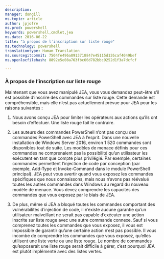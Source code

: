 ```yaml
---
description: 
manager: dongill
ms.topic: article
author: jpjofre
ms.prod: powershell
keywords: powershell,cmdlet,jea
ms.date: 2016-06-22
title: "à propos de l’inscription sur liste rouge"
ms.technology: powershell
translationtype: Human Translation
ms.sourcegitcommit: 7504fe496a8913718847e45115d126caf4049bef
ms.openlocfilehash: 8892e5e08a763fbc66d782bbc9252d1f3a7dcfcf

---
```


### À propos de l’inscription sur liste rouge
Maintenant que vous avez manipulé JEA, vous vous demandez peut-être s’il est possible d’inscrire des commandes sur liste rouge.
Cette demande est compréhensible, mais elle n’est pas actuellement prévue pour JEA pour les raisons suivantes :

1.  Nous avons conçu JEA pour limiter les opérateurs aux actions qu’ils ont besoin d’effectuer.
Une liste rouge fait le contraire.

2.  Les auteurs des commandes PowerShell n’ont pas conçu des commandes PowerShell avec JEA à l’esprit.
Dans une nouvelle installation de Windows Server 2016, environ 1 520 commandes sont disponibles tout de suite.
Les modèles de menace définis pour ces commandes ne comprenaient pas la possibilité qu’un utilisateur les exécutent en tant que compte plus privilégié.
Par exemple, certaines commandes permettent l’injection de code par conception (par exemple, Add-Type et Invoke-Command dans le module PowerShell principal).
JEA peut vous avertir quand vous exposez les commandes spécifiques que nous connaissons, mais nous n’avons pas réévalué toutes les autres commandes dans Windows au regard du nouveau modèle de menace.
Vous devez comprendre les capacités des commandes que vous exposez par le biais de JEA.  

3.  De plus, même si JEA a bloqué toutes les commandes comportant des vulnérabilités d’injection de code, il n’existe aucune garantie qu’un utilisateur malveillant ne serait pas capable d’exécuter une action inscrite sur liste rouge avec une autre commande connexe.
Sauf si vous comprenez toutes les commandes que vous exposez, il vous est impossible de garantir qu’une certaine action n’est pas possible.
Il vous incombe de comprendre les commandes que vous exposez, qu’elles utilisent une liste verte ou une liste rouge.
Le nombre de commandes qu’exposerait une liste rouge serait difficile à gérer, c’est pourquoi JEA est plutôt implémenté avec des listes vertes.




<!--HONumber=Jul16_HO1-->


